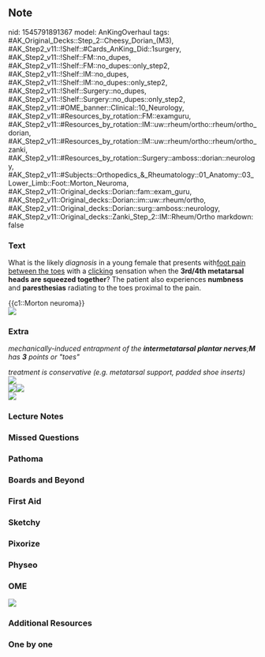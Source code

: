 ## Note
nid: 1545791891367
model: AnKingOverhaul
tags: #AK_Original_Decks::Step_2::Cheesy_Dorian_(M3), #AK_Step2_v11::!Shelf::#Cards_AnKing_Did::1surgery, #AK_Step2_v11::!Shelf::FM::no_dupes, #AK_Step2_v11::!Shelf::FM::no_dupes::only_step2, #AK_Step2_v11::!Shelf::IM::no_dupes, #AK_Step2_v11::!Shelf::IM::no_dupes::only_step2, #AK_Step2_v11::!Shelf::Surgery::no_dupes, #AK_Step2_v11::!Shelf::Surgery::no_dupes::only_step2, #AK_Step2_v11::#OME_banner::Clinical::10_Neurology, #AK_Step2_v11::#Resources_by_rotation::FM::examguru, #AK_Step2_v11::#Resources_by_rotation::IM::uw::rheum/ortho::rheum/ortho_dorian, #AK_Step2_v11::#Resources_by_rotation::IM::uw::rheum/ortho::rheum/ortho_zanki, #AK_Step2_v11::#Resources_by_rotation::Surgery::amboss::dorian::neurology, #AK_Step2_v11::#Subjects::Orthopedics_&_Rheumatology::01_Anatomy::03_Lower_Limb::Foot::Morton_Neuroma, #AK_Step2_v11::Original_decks::Dorian::fam::exam_guru, #AK_Step2_v11::Original_decks::Dorian::im::uw::rheum/ortho, #AK_Step2_v11::Original_decks::Dorian::surg::amboss::neurology, #AK_Step2_v11::Original_decks::Zanki_Step_2::IM::Rheum/Ortho
markdown: false

### Text
What is the likely <i>diagnosis</i> in a young female that presents
with<u>foot pain between the toes</u> with a <u>clicking</u>
sensation when the <b>3rd/4th metatarsal heads are squeezed
together</b>? The patient also experiences <b>numbness</b> and
<b>paresthesias</b> radiating to the toes proximal to the pain.
<div>
  <div>
    <div>
      {{c1::Morton neuroma}}
    </div>
    <div><img src="paste-83657372991489.jpg"></div>
  </div>
</div>

### Extra
<i>mechanically-induced entrapment of the <b>intermetatarsal
plantar nerves</b>;</i><i><b>M</b> has <b>3</b> points or
"toes"</i>
<div>
  <i>treatment is conservative (e.g. metatarsal support, padded
  shoe inserts)</i>
</div>
<div>
  <div>
    <i><img src="paste-572544910360577_1505754167063.jpg"></i>
  </div>
  <div>
    <div>
      <i><img src="not%20terrible.png"><img src=
      "paste-1007852730712065.jpg"></i>
    </div>
  </div>
</div>
<div>
  <i><img src="mortons-neuroma.jpg"></i>
</div>

### Lecture Notes


### Missed Questions


### Pathoma


### Boards and Beyond


### First Aid


### Sketchy


### Pixorize


### Physeo


### OME
<div class="ome-widget">
  <a href=
  "https://onlinemeded.org/spa/neurology?ref=anki"><img src="_OME_AnkiFlashcards_Topic_6.png"></a>
</div>

### Additional Resources


### One by one

